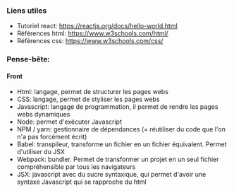 ### Liens utiles

- Tutoriel react: https://reactjs.org/docs/hello-world.html
- Références html: https://www.w3schools.com/html/
- Références css: https://www.w3schools.com/css/

### Pense-bête:

#### Front
- Html: langage, permet de structurer les pages webs
- CSS: langage, permet de styliser les pages webs
- Javascript: langage de programmation, il permet de rendre les pages webs dynamiques
- Node: permet d'exécuter Javascript
- NPM / yarn: gestionnaire de dépendances (= réutiliser du code que l'on n'a pas forcément écrit)
- Babel: transpileur, transforme un fichier en un fichier équivalent. Permet d'utiliser du JSX
- Webpack: bundler. Permet de transformer un projet en un seul fichier compréhensible par tous les navigateurs
- JSX: javascript avec du sucre syntaxique, qui permet d'avoir une syntaxe Javascript qui se rapproche du html
